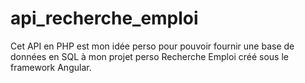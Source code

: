 # api_recherche_emploi
Cet API en PHP est mon idée perso pour pouvoir fournir une base de données en SQL à mon projet perso Recherche Emploi créé sous le framework Angular.
